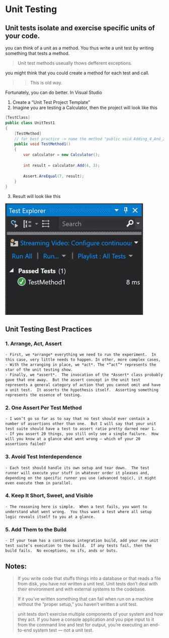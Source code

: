 # Unit Testing

## Unit tests isolate and exercise specific units of your code.
you can think of a unit as a method.  You thus write a unit test by writing something that tests a method.

> Unit test methods useually thows defferent exceptions.


you might think that you could create a method for each test and call.
>> This is old way.

Fortunately, you can do better. In Visual Studio
1. Create a “Unit Test Project Template”
2. Imagine you are testing a Calculator, then the project will look like this

```c#
[TestClass]
public class UnitTest1
{
    [TestMethod]
    // for best practice -> name the method "public void Adding_4_And_3_Should_Return_7()"
    public void TestMethod1() 
    {
        var calculator = new Calculator();

        int result = calculator.Add(4, 3);

        Assert.AreEqual(7, result);
    }
}
```

3. Result will look like this

![image](images/testresult.png)

## Unit Testing Best Practices

### 1. Arrange, Act, Assert
    - First, we *arrange* everything we need to run the experiment.  In this case, very little needs to happen. In other, more complex cases, 
    - With the arranging in place, we *act*. The *“act”* represents the star of the unit testing show.
    - Finally, we *assert*.  The invocation of the *Assert* class probably gave that one away.  But the assert concept in the unit test represents a general category of action that you cannot omit and have a unit test.  It asserts the hypothesis itself.  Asserting something represents the essence of testing.

### 2. One Assert Per Test Method
    - I won’t go so far as to say that no test should ever contain a number of assertions other than one.  But I will say that your unit test suite should have a test to assert ratio pretty darned near 1.
    - If you assert 20 things, you still only see a single failure.  How will you know at a glance what went wrong — which of your 20 assertions failed?

### 3. Avoid Test Interdependence
    - Each test should handle its own setup and tear down.  The test runner will execute your stuff in whatever order it pleases and, depending on the specific runner you use (advanced topic), it might even execute them in parallel.

### 4. Keep It Short, Sweet, and Visible
    - The reasoning here is simple.  When a test fails, you want to understand what went wrong.  You thus want a test where all setup logic reveals itself to you at a glance.

### 5. Add Them to the Build
    - If your team has a continuous integration build, add your new unit test suite’s execution to the build.  If any tests fail, then the build fails.  No exceptions, no ifs, ands or buts.

## Notes:

> If you write code that stuffs things into a database or that reads a file from disk, you have not written a unit test.  Unit tests don’t deal with their environment and with external systems to the codebase.

> If it you’ve written something that can fail when run on a machine without the “proper setup,” you haven’t written a unit test.

> unit tests don’t exercise multiple components of your system and how they act.  If you have a console application and you pipe input to it from the command line and test for output, you’re executing an end-to-end system test — not a unit test.